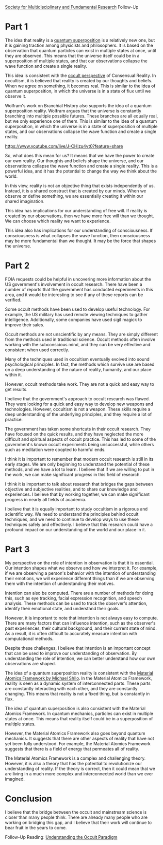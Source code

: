 [Society for Multidisciplinary and Fundamental Research](https://semf.org.es/) Follow-Up

# Part 1
The idea that reality is a [quantum superposition](https://en.m.wikipedia.org/wiki/Quantum_superposition) is a relatively new one, but it is gaining traction among physicists and philosophers. It is based on the observation that quantum particles can exist in multiple states at once, until they are observed. This means that the universe itself could be in a superposition of multiple states, and that our observations collapse the wave function and create a single reality.

This idea is consistent with the [occult perspective](https://github.com/Az-Net/Proposals/blob/main/Occult%20Paradigm.md) of Consensual Reality. In occultism, it is believed that reality is created by our thoughts and beliefs. When we agree on something, it becomes real. This is similar to the idea of quantum superposition, in which the universe is in a state of flux until we observe it.

Wolfram's work on Branchial History also supports the idea of a quantum superposition reality. Wolfram argues that the universe is constantly branching into multiple possible futures. These branches are all equally real, but we only experience one of them. This is similar to the idea of a quantum superposition, in which the universe is in a state of superposition of multiple states, and our observations collapse the wave function and create a single reality.

https://www.youtube.com/live/J-CHIzu4vt0?feature=share

So, what does this mean for us? It means that we have the power to create our own reality. Our thoughts and beliefs shape the universe, and our observations collapse the wave function and create a single reality. This is a powerful idea, and it has the potential to change the way we think about the world.

In this view, reality is not an objective thing that exists independently of us. Instead, it is a shared construct that is created by our minds. When we observe or define something, we are essentially creating it within our shared imagination.

This idea has implications for our understanding of free will. If reality is created by our observations, then we have more free will than we thought. We can choose which reality we want to experience.

This idea also has implications for our understanding of consciousness. If consciousness is what collapses the wave function, then consciousness may be more fundamental than we thought. It may be the force that shapes the universe.


# Part 2
FOIA requests could be helpful in uncovering more information about the US government's involvement in occult research. There have been a number of reports that the government has conducted experiments in this area, and it would be interesting to see if any of these reports can be verified.

Some occult methods have been used to develop useful technology. For example, the US military has used remote viewing techniques to gather intelligence. Additionally, some companies have used sigil magick to improve their sales.

Occult methods are not unscientific by any means. They are simply different from the methods used in traditional science. Occult methods often involve working with the subconscious mind, and they can be very effective and consistent when used correctly.

Many of the techniques used in occultism eventually evolved into sound psychological principles.
In fact, the methods which survive use are based on a deep understanding of the nature of reality, humanity, and our place within it. 

However, occult methods take work. They are not a quick and easy way to get results.

I believe that the government's approach to occult research was flawed. They were looking for a quick and easy way to develop new weapons and technologies. However, occultism is not a weapon. These skills require a deep understanding of the underlying principles, and they require a lot of practice.

The government has taken some shortcuts in their occult research. They have focused on the quick results, and they have neglected the more difficult and spiritual aspects of occult practice. This has led to some of the government's known occult experiments being unsuccessful,  while others such as meditation were coopted to harmful ends.

I think it is important to remember that modern occult research is still in its early stages. We are only beginning to understand the potential of these methods, and we have a lot to learn. I believe that if we are willing to put in the work, we can make significant progress in this field of research.

I think it is important to talk about research that bridges the gaps between objective and subjective realities, and to share our knowledge and experiences. I believe that by working together, we can make significant progress in nearly all fields of academia.

I believe that it is equally important to study occultism in a rigorous and scientific way. We need to understand the principles behind occult techniques, and we need to continue to develop ways to use these techniques safely and effectively. I believe that this research could have a profound impact on our understanding of the world and our place in it.



# Part 3
My perspective on the role of intention in observation is that it is essential. Our intention shapes what we observe and how we interpret it. For example, if we are observing a person's behavior with the intention of understanding their emotions, we will experience different things than if we are observing them with the intention of understanding their motives.

Intention can also be computed. There are a number of methods for doing this, such as eye tracking, facial expression recognition, and speech analysis. These methods can be used to track the observer's attention, identify their emotional state, and understand their goals.

However, it is important to note that intention is not always easy to compute. There are many factors that can influence intention, such as the observer's past experiences, their cultural background, and their current state of mind. As a result, it is often difficult to accurately measure intention with computational methods.

Despite these challenges, I believe that intention is an important concept that can be used to improve our understanding of observation. By understanding the role of intention, we can better understand how our own observations are shaped.

The idea of a quantum superposition reality is consistent with the [Material Atomics Framework by Michael Shilo](https://demystifysci.com/). In the Material Atomics Framework, reality is seen as a dynamic system of interconnected parts. These parts are constantly interacting with each other, and they are constantly changing. This means that reality is not a fixed thing, but is constantly in flux.

The idea of quantum superposition is also consistent with the Material Atomics Framework. In quantum mechanics, particles can exist in multiple states at once. This means that reality itself could be in a superposition of multiple states.

However, the Material Atomics Framework also goes beyond quantum mechanics. It suggests that there are other aspects of reality that have not yet been fully understood. For example, the Material Atomics Framework suggests that there is a field of energy that permeates all of reality.

The Material Atomics Framework is a complex and challenging theory. However, it is also a theory that has the potential to revolutionize our understanding of reality. If the theory is correct, then it could mean that we are living in a much more complex and interconnected world than we ever imagined.




# Conclusion
I believe that the bridge between the occult and mainstream science is closer than many people think. There are already many people who are working on bridging this gap, and I believe that their work will continue to bear fruit in the years to come.

Follow-Up Reading: [Understanding the Occult Paradigm](https://github.com/Az-Net/Proposals/blob/main/Occult%20Paradigm.md)

